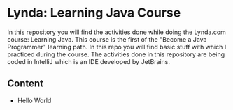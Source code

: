 # Lynda: Learning Java Course

In this repository you will find the activities done while doing the Lynda.com course: Learning Java. This course is the first of the "Become a Java Programmer" learning path. In this repo you will find basic stuff with which I practiced during the course.
The activities done in this repository are being coded in IntelliJ which is an IDE developed by JetBrains.
## Content
- Hello World
